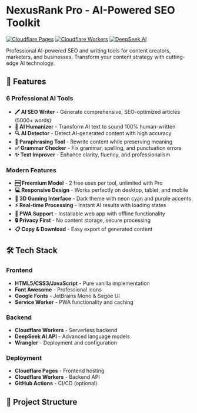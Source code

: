 # NexusRank Pro - AI-Powered SEO Toolkit

[![Cloudflare Pages](https://img.shields.io/badge/Deployed%20on-Cloudflare%20Pages-orange)](https://nexusrank-pro.pages.dev)
[![Cloudflare Workers](https://img.shields.io/badge/Backend-Cloudflare%20Workers-orange)](https://workers.cloudflare.com)
[![DeepSeek AI](https://img.shields.io/badge/AI%20Powered%20by-DeepSeek-blue)](https://deepseek.com)

Professional AI-powered SEO and writing tools for content creators, marketers, and businesses. Transform your content strategy with cutting-edge AI technology.

## 🚀 Features

### 6 Professional AI Tools

- **🖊️ AI SEO Writer** - Generate comprehensive, SEO-optimized articles (5000+ words)
- **👤 AI Humanizer** - Transform AI text to sound 100% human-written
- **🔍 AI Detector** - Detect AI-generated content with high accuracy
- **🔄 Paraphrasing Tool** - Rewrite content while preserving meaning
- **✅ Grammar Checker** - Fix grammar, spelling, and punctuation errors
- **✨ Text Improver** - Enhance clarity, fluency, and professionalism

### Modern Features

- **🆓 Freemium Model** - 2 free uses per tool, unlimited with Pro
- **💻 Responsive Design** - Works perfectly on desktop, tablet, and mobile
- **🎨 3D Gaming Interface** - Dark theme with neon cyan and purple accents
- **⚡ Real-time Processing** - Instant AI results with loading states
- **📱 PWA Support** - Installable web app with offline functionality
- **🔒 Privacy First** - No content storage, secure processing
- **📋 Copy & Download** - Easy export of generated content

## 🛠️ Tech Stack

### Frontend
- **HTML5/CSS3/JavaScript** - Pure vanilla implementation
- **Font Awesome** - Professional icons
- **Google Fonts** - JetBrains Mono & Segoe UI
- **Service Worker** - PWA functionality and caching

### Backend
- **Cloudflare Workers** - Serverless backend
- **DeepSeek AI API** - Advanced language models
- **Wrangler** - Deployment and configuration

### Deployment
- **Cloudflare Pages** - Frontend hosting
- **Cloudflare Workers** - Backend API
- **GitHub Actions** - CI/CD (optional)

## 📁 Project Structure

